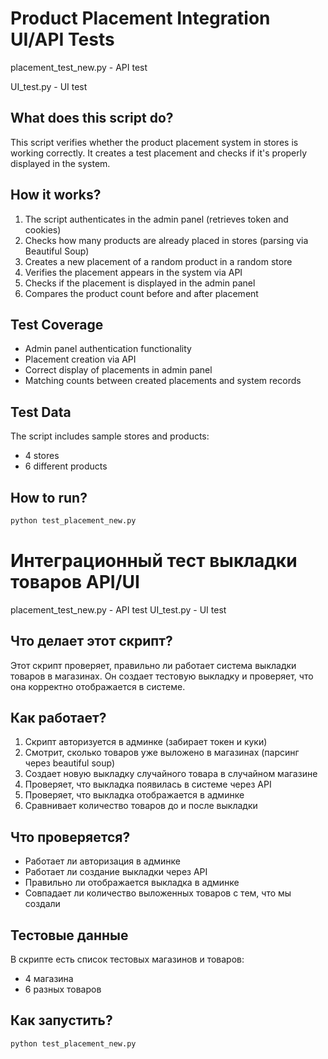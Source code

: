 # Product Placement Integration UI/API Tests

placement_test_new.py - API test

UI_test.py - UI test

## What does this script do?
This script verifies whether the product placement system in stores is working correctly. It creates a test placement and checks if it's properly displayed in the system.

## How it works?
1. The script authenticates in the admin panel (retrieves token and cookies)
2. Checks how many products are already placed in stores (parsing via Beautiful Soup)
3. Creates a new placement of a random product in a random store
4. Verifies the placement appears in the system via API
5. Checks if the placement is displayed in the admin panel
6. Compares the product count before and after placement

## Test Coverage
- Admin panel authentication functionality
- Placement creation via API
- Correct display of placements in admin panel
- Matching counts between created placements and system records

## Test Data
The script includes sample stores and products:
- 4 stores
- 6 different products

## How to run?
```bash
python test_placement_new.py
```

# Интеграционный тест выкладки товаров API/UI

placement_test_new.py - API test
UI_test.py - UI test

## Что делает этот скрипт?
Этот скрипт проверяет, правильно ли работает система выкладки товаров в магазинах. Он создает тестовую выкладку и проверяет, что она корректно отображается в системе.

## Как работает?
1. Скрипт авторизуется в админке (забирает токен и куки) 
2. Смотрит, сколько товаров уже выложено в магазинах (парсинг через beautiful soup) 
3. Создает новую выкладку случайного товара в случайном магазине
4. Проверяет, что выкладка появилась в системе через API
5. Проверяет, что выкладка отображается в админке
6. Сравнивает количество товаров до и после выкладки

## Что проверяется?
- Работает ли авторизация в админке
- Работает ли создание выкладки через API
- Правильно ли отображается выкладка в админке
- Совпадает ли количество выложенных товаров с тем, что мы создали

## Тестовые данные
В скрипте есть список тестовых магазинов и товаров:
- 4 магазина
- 6 разных товаров

## Как запустить?
```bash
python test_placement_new.py
```
